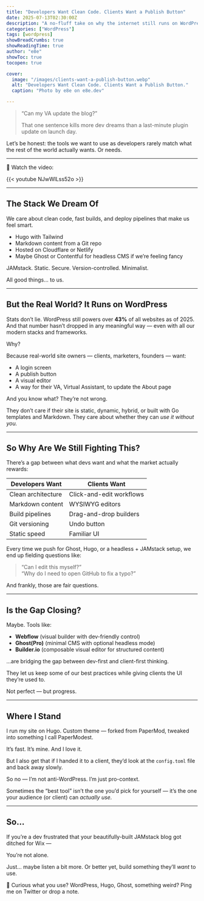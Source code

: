 ```yaml
---
title: "Developers Want Clean Code. Clients Want a Publish Button"
date: 2025-07-13T02:30:00Z
description: "A no-fluff take on why the internet still runs on WordPress—even when developers beg for better options."
categories: ["WordPress"]
tags: [wordpress]
showBreadCrumbs: true
showReadingTime: true
author: "e8e"
showToc: true
tocopen: true

cover:
  image: "/images/clients-want-a-publish-button.webp"
  alt: "Developers Want Clean Code. Clients Want a Publish Button."
  caption: "Photo by e8e on e8e.dev"

---
```


> “Can my VA update the blog?”
>
> That one sentence kills more dev dreams than a last-minute plugin update on launch day.

Let’s be honest: the tools we want to use as developers rarely match what the rest of the world actually wants. Or needs.

---

🎥 Watch the video:

{{< youtube NJwWlLss52o >}}

---

## The Stack We Dream Of

We care about clean code, fast builds, and deploy pipelines that make us feel smart.

- Hugo with Tailwind
- Markdown content from a Git repo
- Hosted on Cloudflare or Netlify
- Maybe Ghost or Contentful for headless CMS if we’re feeling fancy

JAMstack. Static. Secure. Version-controlled. Minimalist.

All good things… to us.

---

## But the Real World? It Runs on WordPress

Stats don’t lie. WordPress still powers over **43%** of all websites as of 2025. And that number hasn’t dropped in any meaningful way — even with all our modern stacks and frameworks.

Why?

Because real-world site owners — clients, marketers, founders — want:

- A login screen
- A publish button
- A visual editor
- A way for their VA, Virtual Assistant, to update the About page

And you know what? They’re not wrong.

They don’t care if their site is static, dynamic, hybrid, or built with Go templates and Markdown. They care about whether they can _use it without you._

---

## So Why Are We Still Fighting This?

There’s a gap between what devs want and what the market actually rewards:

| Developers Want        | Clients Want             |
|------------------------|--------------------------|
| Clean architecture     | Click-and-edit workflows |
| Markdown content       | WYSIWYG editors          |
| Build pipelines        | Drag-and-drop builders   |
| Git versioning         | Undo button              |
| Static speed           | Familiar UI              |

Every time we push for Ghost, Hugo, or a headless + JAMstack setup, we end up fielding questions like:

> “Can I edit this myself?”  
> “Why do I need to open GitHub to fix a typo?”

And frankly, those are fair questions.

---

## Is the Gap Closing?

Maybe. Tools like:

- **Webflow** (visual builder with dev-friendly control)
- **Ghost(Pro)** (minimal CMS with optional headless mode)
- **Builder.io** (composable visual editor for structured content)

…are bridging the gap between dev-first and client-first thinking.

They let us keep some of our best practices while giving clients the UI they’re used to.

Not perfect — but progress.

---

## Where I Stand

I run my site on Hugo. Custom theme — forked from PaperMod, tweaked into something I call PaperModest.

It’s fast. It’s mine. And I love it.

But I also get that if I handed it to a client, they’d look at the `config.toml` file and back away slowly.

So no — I’m not anti-WordPress.
I’m just pro-context.

Sometimes the “best tool” isn’t the one you’d pick for yourself — it’s the one your audience (or client) can _actually use._

---

## So...

If you’re a dev frustrated that your beautifully-built JAMstack blog got ditched for Wix —

You’re not alone.

Just… maybe listen a bit more. Or better yet, build something they’ll _want_ to use.

🎤 Curious what you use? WordPress, Hugo, Ghost, something weird? Ping me on Twitter or drop a note.
